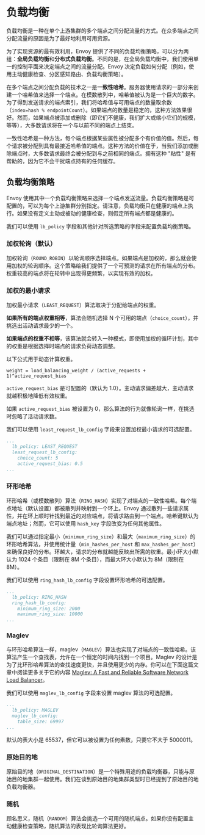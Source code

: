 # 负载均衡

负载均衡是一种在单个上游集群的多个端点之间分配流量的方式。在众多端点之间分配流量的原因是为了最好地利用可用资源。

为了实现资源的最有效利用，Envoy 提供了不同的负载均衡策略，可以分为两组：**全局负载均衡**和**分布式负载均衡**。不同的是，在全局负载均衡中，我们使用单一的控制平面来决定端点之间的流量分配。Envoy 决定负载如何分配（例如，使用主动健康检查、分区感知路由、负载均衡策略）。

在多个端点之间分配负载的技术之一是**一致性哈希**。服务器使用请求的一部分来创建一个哈希值来选择一个端点。在模数散列中，哈希值被认为是一个巨大的数字。为了得到发送请求的端点索引，我们将哈希值与可用端点的数量取余数（`index=hash % endpointCount`）。如果端点的数量是稳定的，这种方法效果很好。然而，如果端点被添加或删除（即它们不健康，我们扩大或缩小它们的规模，等等），大多数请求将在一个与以前不同的端点上结束。

一致性哈希是一种方法，每个端点根据某些属性被分配多个有价值的值。然后，每个请求被分配到具有最接近哈希值的端点。这种方法的价值在于，当我们添加或删除端点时，大多数请求最终会被分配到与之前相同的端点。拥有这种 "粘性" 是有帮助的，因为它不会干扰端点持有的任何缓存。

## 负载均衡策略

Envoy 使用其中一个负载均衡策略来选择一个端点发送流量。负载均衡策略是可配置的，可以为每个上游集群分别指定。请注意，负载均衡只在健康的端点上执行。如果没有定义主动或被动的健康检查，则假定所有端点都是健康的。

我们可以使用 `lb_policy` 字段和其他针对所选策略的字段来配置负载均衡策略。

### 加权轮询（默认）

加权轮询（`ROUND_ROBIN`）以轮询顺序选择端点。如果端点是加权的，那么就会使用加权的轮询顺序。这个策略给我们提供了一个可预测的请求在所有端点的分布。权重较高的端点将在轮转中出现得更频繁，以实现有效的加权。

### 加权的最小请求

加权最小请求（`LEAST_REQUEST`）算法取决于分配给端点的权重。

**如果所有的端点权重相等**，算法会随机选择 N 个可用的端点（`choice_count`），并挑选出活动请求最少的一个。

**如果端点的权重不相等**，该算法就会转入一种模式，即使用加权的循环计划，其中的权重是根据选择时端点的请求负荷动态调整。

以下公式用于动态计算权重。

```
weight = load_balancing_weight / (active_requests + 1)^active_request_bias
```

`active_request_bias` 是可配置的（默认为 1.0）。主动请求偏差越大，主动请求就越积极地降低有效权重。

如果 `active_request_bias` 被设置为 0，那么算法的行为就像轮询一样，在挑选时忽略了活动请求数。

我们可以使用 `least_request_lb_config` 字段来设置加权最小请求的可选配置。

```yaml
...
  lb_policy: LEAST_REQUEST
  least_request_lb_config:
    choice_count: 5
    active_request_bias: 0.5
...
```

### 环形哈希

环形哈希（或模数散列）算法（`RING_HASH`）实现了对端点的一致性哈希。每个端点地址（默认设置）都被散列并映射到一个环上。Envoy 通过散列一些请求属性，并在环上顺时针找到最近的对应端点，将请求路由到一个端点。哈希键默认为端点地址；然而，它可以使用 `hash_key` 字段改变为任何其他属性。

我们可以通过指定最小（`minimum_ring_size`）和最大（`maximum_ring_size`）的环形哈希算法，并使用统计量（`min_hashes_per_host` 和 `max_hashes_per_host`）来确保良好的分布。环越大，请求的分布就越能反映出所需的权重。最小环大小默认为 1024 个条目（限制在 8M 个条目），而最大环大小默认为 8M（限制在 8M）。

我们可以使用 `ring_hash_lb_config` 字段设置环形哈希的可选配置。

```yaml
...
  lb_policy: RING_HASH
  ring_hash_lb_config:
    minimum_ring_size: 2000
    maximum_ring_size: 10000
...
```

### Maglev

与环形哈希算法一样，maglev（`MAGLEV`）算法也实现了对端点的一致性哈希。该算法产生一个查找表，允许在一个恒定的时间内找到一个项目。Maglev 的设计是为了比环形哈希算法的查找速度更快，并且使用更少的内存。你可以在下面这篇文章中阅读更多关于它的内容 [Maglev: A Fast and Reliable Software Network Load Balancer](https://dgryski.medium.com/consistent-hashing-algorithmic-tradeoffs-ef6b8e2fcae8)。

我们可以使用 `maglev_lb_config` 字段来设置 maglev 算法的可选配置。

```yaml
...
  lb_policy: MAGLEV
  maglev_lb_config:
    table_size: 69997
...
```

默认的表大小是 65537，但它可以被设置为任何素数，只要它不大于 5000011。

### 原始目的地

原始目的地（`ORIGINAL_DESTINATION`）是一个特殊用途的负载均衡器，只能与原始目的地集群一起使用。我们在谈到原始目的地集群类型时已经提到了原始目的地负载均衡器。

### 随机

顾名思义，随机（`RANDOM`）算法会挑选一个可用的随机端点。如果你没有配置主动健康检查策略，随机算法的表现比轮询算法更好。